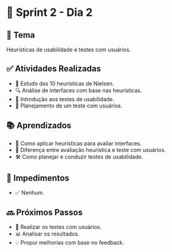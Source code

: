 # 📅 Sprint 2 - Dia 2

## 🧠 Tema
Heurísticas de usabilidade e testes com usuários.

## ✅ Atividades Realizadas
- 📘 Estudo das 10 heurísticas de Nielsen.
- 🔍 Análise de interfaces com base nas heurísticas.
- 🧪 Introdução aos testes de usabilidade.
- 📝 Planejamento de um teste com usuários.

## 📚 Aprendizados
- 🧠 Como aplicar heurísticas para avaliar interfaces.
- 🔄 Diferença entre avaliação heurística e teste com usuários.
- 🛠️ Como planejar e conduzir testes de usabilidade.

## 🚫 Impedimentos
- ✅ Nenhum.

## 🔜 Próximos Passos
- 👥 Realizar os testes com usuários.
- 📊 Analisar os resultados.
- 💡 Propor melhorias com base no feedback.